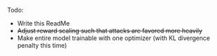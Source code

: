 Todo:
- Write this ReadMe
- ~~Adjust reward scaling such that attacks are favored more heavily~~
- Make entire model trainable with one optimizer (with KL divergence penalty this time)